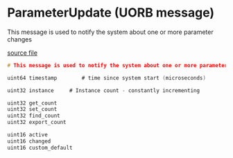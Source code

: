 # ParameterUpdate (UORB message)

This message is used to notify the system about one or more parameter changes

[source file](https://github.com/PX4/PX4-Autopilot/blob/release/1.14/msg/ParameterUpdate.msg)

```c
# This message is used to notify the system about one or more parameter changes

uint64 timestamp        # time since system start (microseconds)

uint32 instance     # Instance count - constantly incrementing

uint32 get_count
uint32 set_count
uint32 find_count
uint32 export_count

uint16 active
uint16 changed
uint16 custom_default

```
